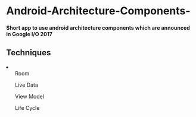# Android-Architecture-Components-
<h4>Short app to use android architecture components which are announced in <b>Google I/O 2017</b><h4>
  
<h2>Techniques</h2>
<li>
  <ul>Room</ul>
  <ul>Live Data</ul>
  <ul>View Model</ul>
  <ul>Life Cycle</ul>
 </li>
  
